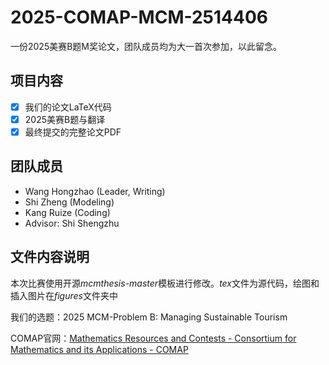 # 2025-COMAP-MCM-2514406

一份2025美赛B题M奖论文，团队成员均为大一首次参加，以此留念。

## 项目内容

- [x] 我们的论文LaTeX代码
- [x] 2025美赛B题与翻译
- [x] 最终提交的完整论文PDF

## 团队成员

- Wang Hongzhao (Leader, Writing)
- Shi Zheng (Modeling)
- Kang Ruize (Coding)
- Advisor: Shi Shengzhu

## 文件内容说明

本次比赛使用开源*mcmthesis-master*模板进行修改。*tex*文件为源代码，绘图和插入图片在*figures*文件夹中

我们的选题：2025 MCM-Problem B: Managing Sustainable Tourism

COMAP官网：[Mathematics Resources and Contests - Consortium for Mathematics and its Applications - COMAP](https://www.comap.com/)

